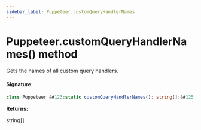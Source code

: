 ```yaml
---
sidebar_label: Puppeteer.customQueryHandlerNames
---
```


# Puppeteer.customQueryHandlerNames() method

Gets the names of all custom query handlers.

#### Signature:

```typescript
class Puppeteer &#123;static customQueryHandlerNames(): string[];&#125;
```

**Returns:**

string\[\]
